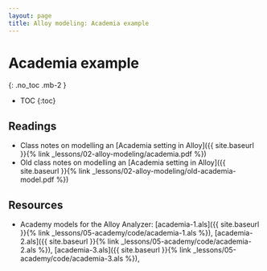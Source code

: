 ```yaml
---
layout: page
title: Alloy modeling: Academia example
---
```


# Academia example
{: .no_toc .mb-2 }

- TOC
{:toc}

## Readings

- Class notes on modelling an [Academia setting in Alloy]({{ site.baseurl }}{% link _lessons/02-alloy-modeling/academia.pdf %})
- Old class notes on modelling an [Academia setting in Alloy]({{ site.baseurl }}{% link _lessons/02-alloy-modeling/old-academia-model.pdf %})

## Resources

- Academy models for the Alloy Analyzer: [academia-1.als]({{ site.baseurl }}{% link _lessons/05-academy/code/academia-1.als %}), [academia-2.als]({{ site.baseurl }}{% link _lessons/05-academy/code/academia-2.als %}), [academia-3.als]({{ site.baseurl }}{% link _lessons/05-academy/code/academia-3.als %}),
